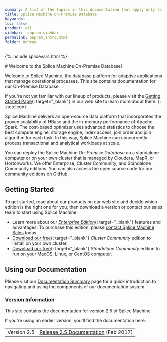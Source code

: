 ```yaml
---
summary: A list of the topics in this documentation that apply only to our on-premise product; these topics do not apply to our database-as-a-service product.
title: Splice Machine On-Premise Database
keywords:
toc: false
product: all
sidebar:  onprem_sidebar
permalink: onprem_intro.html
folder: OnPrem
---
```

{% include splicevars.html %} <section>
<div class="TopicContent" data-swiftype-index="true" markdown="1">
# Welcome to the Splice Machine On-Premise Database!

Welcome to Splice Machine, the database platform for adaptive
applications that manage operational processes. This site contains
documentation for our <span class="ConsoleLink">On-Premise
Database</span>.

If you're not yet familiar with our lineup of products, please visit the
[Getting Started Page]({{splvar_location_GetStartedLink}}){:
target="_blank"} in our web site to learn more about them.
{: .noteIcon}

Splice Machine delivers an open-source data platform that incorporates
the proven scalability of HBase and the in-memory performance of Apache
Spark. The cost-based optimizer uses advanced statistics to choose the
best compute engine, storage engine, index access, join order and join
algorithm for each task. In this way, Splice Machine can concurrently
process transactional and analytical workloads at scale.

You can deploy the Splice Machine *On-Premise Database* on a standalone
computer or on your own cluster that is managed by Cloudera, MapR, or
Hortonworks. We offer Enterprise, Cluster Community, and Standalone
Community editions. You can also access the open source code for our
community editions on GitHub.

## Getting Started

To get started, read about our products on our web site and decide which
edition is the right one for you, then download a version or contact our
sales team to start using Splice Machine:

* Learn more about our [*Enterprise
  Edition*]({{splvar_location_EnterpriseInfoLink}}){: target="_blank"}
  features and advantages. To purchase this edition, please [contact
  Splice Machine Sales][1] today.
* [Download our free]({{splvar_location_StandaloneLink}}){:
  target="_blank"} *Cluster Community* edition to install on your own
  cluster.
* [Download our free]({{splvar_location_StandaloneLink}}){:
  target="_blank"} *Standalone Community* edition to run on your MacOS,
  Linux, or CentOS computer.

## Using our Documentation

Please visit our [Documentation Summary](notes_usingdocs.html) page for
a quick introduction to navigating and using the components of our
documentation system.

### Version Information

This site contains the documentation for version 2.5 of Splice Machine.

If you're using an earlier version, you'll find the documentation here:

<table>
    <col />
    <col />
    <tbody>
        <tr>
            <td>Version 2.5</td>
            <td><a href="https://doc.splicemachine.com/2.5/index.html">Release 2.5 Documentation</a> (Feb 2017)</td>
        </tr>
    </tbody>
</table>

</div>
</section>



[1]: http://www.splicemachine.com/company/contact-us/
